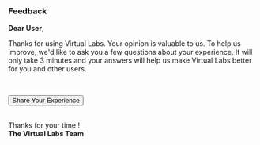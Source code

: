 <h3 class="page-name">Feedback</h3>
<p><b>Dear User</b>,</p>

<p>Thanks for using Virtual Labs. Your opinion is valuable to us.  To help us improve, we'd like to ask you a few questions about your experience. It will only take 3 minutes and your answers will help us make Virtual Labs better for you and other users.
</p><br/>

<a id="feedback-btn-link" href="http://209.211.220.205/feedback/feedback.html" target="_blank"><button id="feedback-btn" type="button" class="btn btn-default btn-lg">Share Your Experience</button></a>
<br/><br/>

<p>Thanks for your time !<br/>
	<b>The Virtual Labs Team</b>
</p>